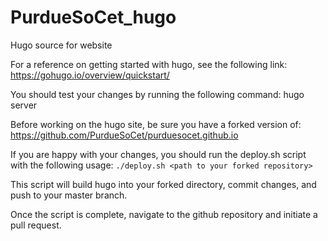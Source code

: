 # PurdueSoCet_hugo
Hugo source for website

For a reference on getting started with hugo, see the following link:
https://gohugo.io/overview/quickstart/

You should test your changes by running the following command:
hugo server

Before working on the hugo site, be sure you have a forked version of:
https://github.com/PurdueSoCet/purduesocet.github.io

If you are happy with your changes, you should run the deploy.sh script with the following usage:
`./deploy.sh <path to your forked repository>`

This script will build hugo into your forked directory, commit changes, and push to your master branch.

Once the script is complete, navigate to the github repository and initiate a pull request.


